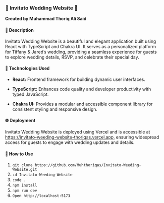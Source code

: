 ### 🌟 Invitato Wedding Website 🌟

**Created by Muhammad Thoriq Ali Said**

#### 📜 Description

Invitato Wedding Website is a beautiful and elegant application built using React with TypeScript and Chakra UI. It serves as a personalized platform for Tiffany & Jared’s wedding, providing a seamless experience for guests to explore wedding details, RSVP, and celebrate their special day.
    
#### 🚀 Technologies Used

*   **React:** Frontend framework for building dynamic user interfaces.
    
*   **TypeScript:** Enhances code quality and developer productivity with typed JavaScript.
    
*   **Chakra UI:** Provides a modular and accessible component library for consistent styling and responsive design.
    

#### 🌐 Deployment

Invitato Wedding Website is deployed using Vercel and is accessible at https://invitato-weeding-website-thoriqas.vercel.app, ensuring widespread access for guests to engage with wedding updates and details.

#### 📝 How to Use

1.  ```git clone https://github.com/Muhthoriqas/Invitato-Weeding-Website.git```
2.  ```cd Invitato-Weeding-Website```
3.  ```code .```
4.  ```npm install```
5.  ```npm run dev```
6.  ```Open http://localhost:5173```
    
